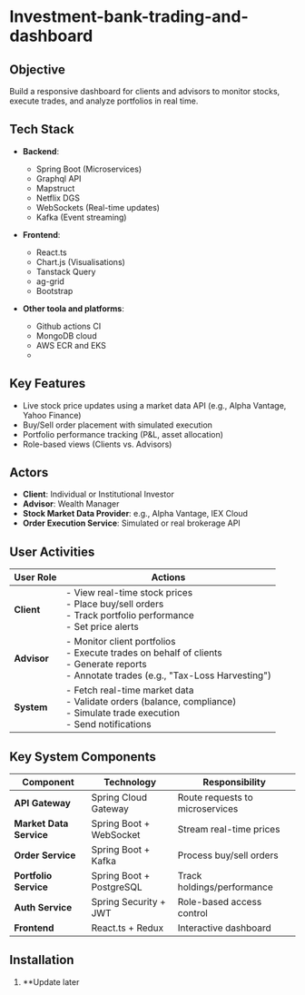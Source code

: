 # Investment-bank-trading-and-dashboard

## Objective
Build a responsive dashboard for clients and advisors to monitor stocks, execute trades, and analyze portfolios in real time.

## Tech Stack
- **Backend**: 
  - Spring Boot (Microservices)
  - Graphql API
  - Mapstruct
  - Netflix DGS
  - WebSockets (Real-time updates)
  - Kafka (Event streaming)
    
  
- **Frontend**: 
  - React.ts 
  - Chart.js (Visualisations)
  - Tanstack Query
  - ag-grid
  - Bootstrap
 
- **Other toola and platforms**: 
  - Github actions CI
  - MongoDB cloud
  - AWS ECR and EKS
  - 

## Key Features
- Live stock price updates using a market data API (e.g., Alpha Vantage, Yahoo Finance)
- Buy/Sell order placement with simulated execution
- Portfolio performance tracking (P&L, asset allocation)
- Role-based views (Clients vs. Advisors)

## Actors
- **Client**: Individual or Institutional Investor
- **Advisor**: Wealth Manager
- **Stock Market Data Provider**: e.g., Alpha Vantage, IEX Cloud
- **Order Execution Service**: Simulated or real brokerage API

## User Activities

| User Role | Actions |
|-----------|---------|
| **Client** | - View real-time stock prices<br>- Place buy/sell orders<br>- Track portfolio performance<br>- Set price alerts |
| **Advisor** | - Monitor client portfolios<br>- Execute trades on behalf of clients<br>- Generate reports<br>- Annotate trades (e.g., "Tax-Loss Harvesting") |
| **System** | - Fetch real-time market data<br>- Validate orders (balance, compliance)<br>- Simulate trade execution<br>- Send notifications |

## Key System Components

| Component            | Technology                        | Responsibility                        |
|---------------------|----------------------------------|--------------------------------------|
| **API Gateway**     | Spring Cloud Gateway             | Route requests to microservices      |
| **Market Data Service** | Spring Boot + WebSocket       | Stream real-time prices              |
| **Order Service**   | Spring Boot + Kafka              | Process buy/sell orders              |
| **Portfolio Service**| Spring Boot + PostgreSQL        | Track holdings/performance            |
| **Auth Service**    | Spring Security + JWT            | Role-based access control            |
| **Frontend**        | React.ts + Redux                 | Interactive dashboard                |

## Installation
1. **Update later
